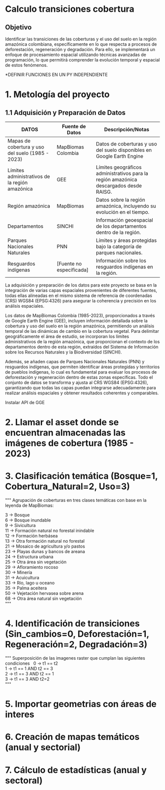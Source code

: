 # Calculo transiciones cobertura

## Objetivo
Identificar las transiciones de las coberturas y el uso del suelo en la región amazónica colombiana, específicamente en lo que respecta a procesos de deforestación, regeneración y degradación. Para ello, se implementará un enfoque de procesamiento espacial utilizando técnicas avanzadas de programación, lo que permitirá comprender la evolución temporal y espacial de estos fenómenos.

*DEFINIR FUNCIONES EN UN PY INDEPENDIENTE

# 1. Metología del proyecto

## 1.1 Adquisición y Preparación de Datos

| **DATOS**                           | **Fuente de Datos**     | **Descripción/Notas**                                       |
|----------------------------------------|-------------------------|-------------------------------------------------------------|
| Mapas de cobertura y uso del suelo (1985 - 2023) | MapBiomas Colombia       | Datos de coberturas y uso del suelo disponibles en Google Earth Engine |
| Límites administrativos de la región amazónica | GEE                     | Límites geográficos administrativos para la región amazónica descargados desde RAISG. |
| Región amazónica                       | MapBiomas               | Datos sobre la región amazónica, incluyendo su evolución en el tiempo. |
| Departamentos                          | SINCHI                  | Información geoespacial de los departamentos dentro de la región. |
| Parques Nacionales Naturales           | PNN                     | Límites y áreas protegidas bajo la categoría de parques nacionales. |
| Resguardos indígenas                   | [Fuente no especificada] | Información sobre los resguardos indígenas en la región.  |


La adquisición y preparación de los datos para este proyecto se basa en la integración de varias capas espaciales provenientes de diferentes fuentes, todas ellas alineadas en el mismo sistema de referencia de coordenadas (CRS) WGS84 (EPSG:4326) para asegurar la coherencia y precisión en los análisis espaciales. 

Los datos de MapBiomas Colombia (1985-2023), proporcionados a través de Google Earth Engine (GEE), incluyen información detallada sobre la cobertura y uso del suelo en la región amazónica, permitiendo un análisis temporal de las dinámicas de cambio en la cobertura vegetal. Para delimitar geográficamente el área de estudio, se incorporan los límites administrativos de la región amazónica, que proporcionan el contexto de los departamentos dentro de esta región, extraídos del Sistema de Información sobre los Recursos Naturales y la Biodiversidad (SINCHI). 

Además, se añaden capas de Parques Nacionales Naturales (PNN) y resguardos indígenas, que permiten identificar áreas protegidas y territorios de pueblos indígenas, lo cual es fundamental para evaluar los procesos de deforestación y regeneración dentro de estas zonas específicas. Todo el conjunto de datos se transforma y ajusta al CRS WGS84 (EPSG:4326), garantizando que todas las capas puedan integrarse adecuadamente para realizar análisis espaciales y obtener resultados coherentes y comparables.


Instalar API de GGE
# 2. Llamar el asset donde se encuentran almacenadas las imágenes de cobertura (1985 - 2023)
# 3. Clasificación temática (Bosque=1, Cobertura_Natural=2, Uso=3)
"""
Agrupación de coberturas en tres clases temáticas con base en la leyenda de MapBiomas:

3 -> Bosque\
6 -> Bosque inundable\
9 -> Sivicultura\
11 -> Formación natural no forestal inindable\
12 -> Formación herbásea\
13 ->  Otra formación natural no forestal\
21 -> Mosaico de agricultura y/o pastos\
23 -> Playas dunas y bancos de areana\
24 -> Estructura urbana\
25 -> Otra área sin vegetación\
29 -> Afloramiento rocoso\
30 -> Minería \
31 -> Acuicultura\
33 -> Río, lago u oceano\
35 -> Palma aceitera\
50 -> Vejetación hervasea sobre arena\
68 -> Otra área natural sin vegetación\
"""
# 4. Identificación de transiciones (Sin_cambios=0, Deforestación=1, Regeneración=2, Degradación=3)
"""
Superposición de las imagenes raster que cumplan las siguientes condiciones
  0 -> t1 == t2\
  1 -> t1 == 1 AND t2 == 3\
  2 -> t1 == 3 AND t2 == 1\
  3 -> t1 == 3 AND t2=2 \
"""
# 5. Importar geometrias con áreas de interes
# 6. Creación de mapas temáticos (anual y sectorial)
# 7. Cálculo de estadísticas (anual y sectoral)

